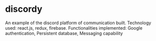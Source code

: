 # discordy
An example of the discord platform of communication built. 
Technology used: 
  react.js, 
  redux, 
  firebase. 
Functionalities implemented: 
  Google authentication, 
  Persistent database,
  Messaging capability
